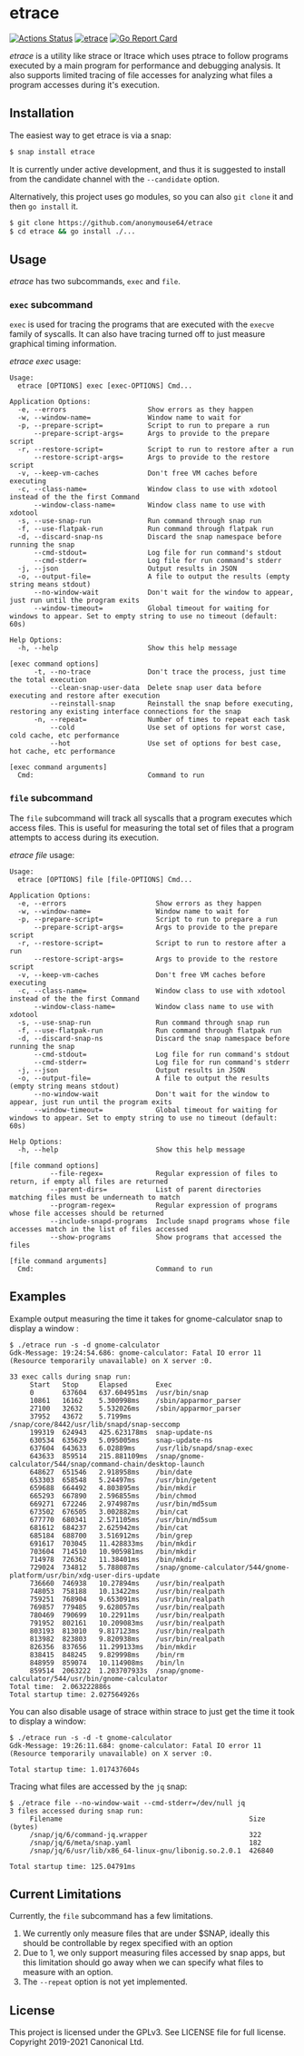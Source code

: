 # etrace
[![Actions Status](https://github.com/anonymouse64/etrace/workflows/Go/badge.svg)](https://github.com/anonymouse64/etrace/actions)
[![etrace](https://snapcraft.io//etrace/badge.svg)](https://snapcraft.io/etrace)
[![Go Report Card](https://goreportcard.com/badge/github.com/canonical/etrace)](https://goreportcard.com/report/github.com/canonical/etrace)

_etrace_ is a utility like strace or ltrace which uses ptrace to follow programs executed by a main program for performance and debugging analysis. It also supports limited tracing of file accesses for analyzing what files a program accesses during it's execution.

## Installation

The easiest way to get etrace is via a snap:

```bash
$ snap install etrace
```

It is currently under active development, and thus it is suggested to install
from the candidate channel with the `--candidate` option.

Alternatively, this project uses go modules, so you can also `git clone` it and then `go install` it.

```bash
$ git clone https://github.com/anonymouse64/etrace 
$ cd etrace && go install ./...
```

## Usage

_etrace_ has two subcommands, `exec` and `file`.

### `exec` subcommand

`exec` is used for tracing the programs that are executed with the `execve` family of syscalls. It can also have tracing turned off to just measure graphical timing information.

_etrace exec_ usage:

```
Usage:
  etrace [OPTIONS] exec [exec-OPTIONS] Cmd...

Application Options:
  -e, --errors                    Show errors as they happen
  -w, --window-name=              Window name to wait for
  -p, --prepare-script=           Script to run to prepare a run
      --prepare-script-args=      Args to provide to the prepare script
  -r, --restore-script=           Script to run to restore after a run
      --restore-script-args=      Args to provide to the restore script
  -v, --keep-vm-caches            Don't free VM caches before executing
  -c, --class-name=               Window class to use with xdotool instead of the the first Command
      --window-class-name=        Window class name to use with xdotool
  -s, --use-snap-run              Run command through snap run
  -f, --use-flatpak-run           Run command through flatpak run
  -d, --discard-snap-ns           Discard the snap namespace before running the snap
      --cmd-stdout=               Log file for run command's stdout
      --cmd-stderr=               Log file for run command's stderr
  -j, --json                      Output results in JSON
  -o, --output-file=              A file to output the results (empty string means stdout)
      --no-window-wait            Don't wait for the window to appear, just run until the program exits
      --window-timeout=           Global timeout for waiting for windows to appear. Set to empty string to use no timeout (default: 60s)

Help Options:
  -h, --help                      Show this help message

[exec command options]
      -t, --no-trace              Don't trace the process, just time the total execution
          --clean-snap-user-data  Delete snap user data before executing and restore after execution
          --reinstall-snap        Reinstall the snap before executing, restoring any existing interface connections for the snap
      -n, --repeat=               Number of times to repeat each task
          --cold                  Use set of options for worst case, cold cache, etc performance
          --hot                   Use set of options for best case, hot cache, etc performance

[exec command arguments]
  Cmd:                            Command to run
```

### `file` subcommand

The `file` subcommand will track all syscalls that a program executes which access files. This is useful for measuring the total set of files that a program attempts to access during its execution.

_etrace file_ usage:

```
Usage:
  etrace [OPTIONS] file [file-OPTIONS] Cmd...

Application Options:
  -e, --errors                      Show errors as they happen
  -w, --window-name=                Window name to wait for
  -p, --prepare-script=             Script to run to prepare a run
      --prepare-script-args=        Args to provide to the prepare script
  -r, --restore-script=             Script to run to restore after a run
      --restore-script-args=        Args to provide to the restore script
  -v, --keep-vm-caches              Don't free VM caches before executing
  -c, --class-name=                 Window class to use with xdotool instead of the the first Command
      --window-class-name=          Window class name to use with xdotool
  -s, --use-snap-run                Run command through snap run
  -f, --use-flatpak-run             Run command through flatpak run
  -d, --discard-snap-ns             Discard the snap namespace before running the snap
      --cmd-stdout=                 Log file for run command's stdout
      --cmd-stderr=                 Log file for run command's stderr
  -j, --json                        Output results in JSON
  -o, --output-file=                A file to output the results (empty string means stdout)
      --no-window-wait              Don't wait for the window to appear, just run until the program exits
      --window-timeout=             Global timeout for waiting for windows to appear. Set to empty string to use no timeout (default: 60s)

Help Options:
  -h, --help                        Show this help message

[file command options]
          --file-regex=             Regular expression of files to return, if empty all files are returned
          --parent-dirs=            List of parent directories matching files must be underneath to match
          --program-regex=          Regular expression of programs whose file accesses should be returned
          --include-snapd-programs  Include snapd programs whose file accesses match in the list of files accessed
          --show-programs           Show programs that accessed the files

[file command arguments]
  Cmd:                              Command to run
```


## Examples

Example output measuring the time it takes for gnome-calculator snap to display a window :

```
$ ./etrace run -s -d gnome-calculator
Gdk-Message: 19:24:54.686: gnome-calculator: Fatal IO error 11 (Resource temporarily unavailable) on X server :0.

33 exec calls during snap run:
     Start   Stop     Elapsed       Exec
     0       637604   637.604951ms  /usr/bin/snap
     10861   16162    5.300998ms    /sbin/apparmor_parser
     27100   32632    5.532026ms    /sbin/apparmor_parser
     37952   43672    5.7199ms      /snap/core/8442/usr/lib/snapd/snap-seccomp
     199319  624943   425.623178ms  snap-update-ns
     630534  635629   5.095005ms    snap-update-ns
     637604  643633   6.02889ms     /usr/lib/snapd/snap-exec
     643633  859514   215.881109ms  /snap/gnome-calculator/544/snap/command-chain/desktop-launch
     648627  651546   2.918958ms    /bin/date
     653303  658548   5.24497ms     /usr/bin/getent
     659688  664492   4.803895ms    /bin/mkdir
     665293  667890   2.596855ms    /bin/chmod
     669271  672246   2.974987ms    /usr/bin/md5sum
     673502  676505   3.002882ms    /bin/cat
     677770  680341   2.571105ms    /usr/bin/md5sum
     681612  684237   2.625942ms    /bin/cat
     685184  688700   3.516912ms    /bin/grep
     691617  703045   11.428833ms   /bin/mkdir
     703604  714510   10.905981ms   /bin/mkdir
     714978  726362   11.38401ms    /bin/mkdir
     729024  734812   5.788087ms    /snap/gnome-calculator/544/gnome-platform/usr/bin/xdg-user-dirs-update
     736660  746938   10.27894ms    /usr/bin/realpath
     748053  758188   10.13422ms    /usr/bin/realpath
     759251  768904   9.653091ms    /usr/bin/realpath
     769857  779485   9.628057ms    /usr/bin/realpath
     780469  790699   10.22911ms    /usr/bin/realpath
     791952  802161   10.209083ms   /usr/bin/realpath
     803193  813010   9.817123ms    /usr/bin/realpath
     813982  823803   9.820938ms    /usr/bin/realpath
     826356  837656   11.299133ms   /bin/mkdir
     838415  848245   9.829998ms    /bin/rm
     848959  859074   10.114908ms   /bin/ln
     859514  2063222  1.203707933s  /snap/gnome-calculator/544/usr/bin/gnome-calculator
Total time:  2.063222886s
Total startup time: 2.027564926s
```

You can also disable usage of strace within strace to just get the time it took to display a window:

```
$ ./etrace run -s -d -t gnome-calculator
Gdk-Message: 19:26:11.684: gnome-calculator: Fatal IO error 11 (Resource temporarily unavailable) on X server :0.

Total startup time: 1.017437604s
```

Tracing what files are accessed by the `jq` snap:

```
$ ./etrace file --no-window-wait --cmd-stderr=/dev/null jq
3 files accessed during snap run:
     Filename                                              Size (bytes)
     /snap/jq/6/command-jq.wrapper                         322
     /snap/jq/6/meta/snap.yaml                             182
     /snap/jq/6/usr/lib/x86_64-linux-gnu/libonig.so.2.0.1  426840

Total startup time: 125.04791ms
```

## Current Limitations

Currently, the `file` subcommand has a few limitations. 

1. We currently only measure files that are under $SNAP, ideally this should be controllable by regex specified with an option
1. Due to 1, we only support measuring files accessed by snap apps, but this limitation should go away when we can specify what files to measure with an option.
1. The `--repeat` option is not yet implemented.

## License
This project is licensed under the GPLv3. See LICENSE file for full license. Copyright 2019-2021 Canonical Ltd.
